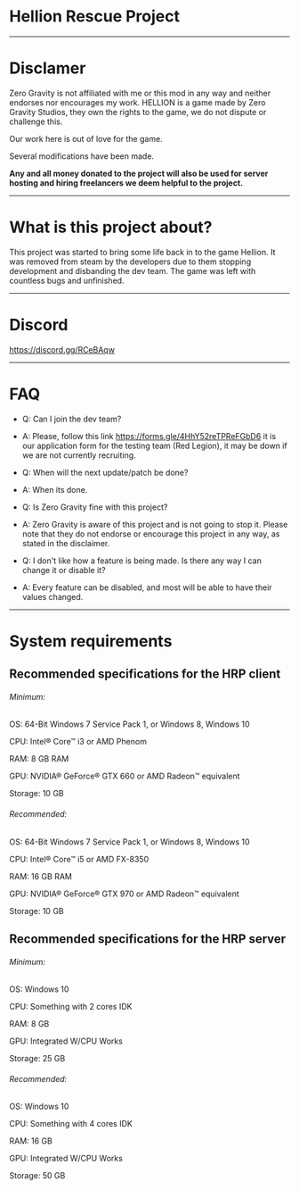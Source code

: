 # Hellion Rescue Project

-------------------------

# Disclamer

Zero Gravity is not affiliated with me or this mod in any way and neither endorses nor encourages my work. HELLION is a game made by Zero Gravity Studios, they own the rights to the game, we do not dispute or challenge this.

Our work here is out of love for the game.

Several modifications have been made.

**Any and all money donated to the project will also be used for server hosting and hiring freelancers we deem helpful to the project.**

-------------------------

# What is this project about?

This project was started to bring some life back in to the game Hellion. It was removed from steam by the developers due to them stopping development and disbanding the dev team. The game was left with countless bugs and unfinished. 

-------------------------

# Discord

https://discord.gg/RCeBAqw

-------------------------

# FAQ

- Q: Can I join the dev team?
- A: Please, follow this link https://forms.gle/4HhY52reTPReFGbD6 it is our application form for the testing team (Red Legion), it may be down if we are not currently recruiting. 

- Q: When will the next update/patch be done?
- A: When its done.

- Q: Is Zero Gravity fine with this project?
- A: Zero Gravity is aware of this project and is not going to stop it. Please note that they do not endorse or encourage this project in any way, as stated in the disclaimer.

- Q: I don't like how a feature is being made. Is there any way I can change it or disable it?
- A: Every feature can be disabled, and most will be able to have their values changed.

-------------------------

# System requirements

## Recommended specifications for the HRP client

###### Minimum:

OS: 64-Bit Windows 7 Service Pack 1, or Windows 8, Windows 10

CPU: Intel® Core™ i3 or AMD Phenom

RAM: 8 GB RAM

GPU: NVIDIA® GeForce® GTX 660 or AMD Radeon™ equivalent

Storage: 10 GB

###### Recommended:

OS: 64-Bit Windows 7 Service Pack 1, or Windows 8, Windows 10

CPU: Intel® Core™ i5 or AMD FX-8350

RAM: 16 GB RAM

GPU: NVIDIA® GeForce® GTX 970 or AMD Radeon™ equivalent

Storage: 10 GB

## Recommended specifications for the HRP server

###### Minimum:

OS: Windows 10

CPU: Something with 2 cores IDK

RAM: 8 GB

GPU: Integrated W/CPU Works

Storage: 25 GB

###### Recommended: 

OS: Windows 10

CPU: Something with 4 cores IDK

RAM: 16 GB

GPU: Integrated W/CPU Works

Storage: 50 GB

